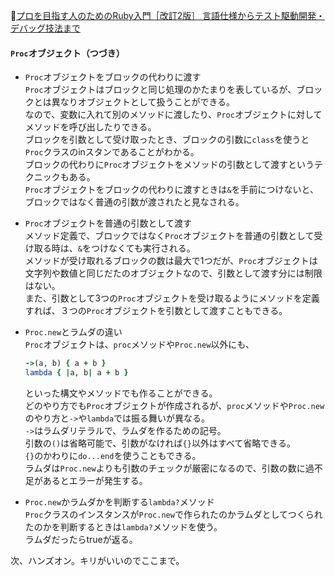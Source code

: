 
📖[プロを目指す人のためのRuby入門［改訂2版］ 言語仕様からテスト駆動開発・デバッグ技法まで](https://gihyo.jp/book/2021/978-4-297-12437-3)

#### `Proc`オブジェクト（つづき）

- `Proc`オブジェクトをブロックの代わりに渡す  
  `Proc`オブジェクトはブロックと同じ処理のかたまりを表しているが、ブロックとは異なりオブジェクトとして扱うことができる。  
  なので、変数に入れて別のメソッドに渡したり、`Proc`オブジェクトに対してメソッドを呼び出したりできる。  
  ブロックを引数として受け取ったとき、ブロックの引数に`class`を使うと`Proc`クラスのinスタンであることがわかる。  
  ブロックの代わりに`Proc`オブジェクトをメソッドの引数として渡すというテクニックもある。  
  `Proc`オブジェクトをブロックの代わりに渡すときは`&`を手前につけないと、ブロックではなく普通の引数が渡されたと見なされる。  

- `Proc`オブジェクトを普通の引数として渡す  
  メソッド定義で、ブロックではなく`Proc`オブジェクトを普通の引数として受け取る時は、`&`をつけなくても実行される。  
  メソッドが受け取れるブロックの数は最大で1つだが、`Proc`オブジェクトは文字列や数値と同じだたのオブジェクトなので、引数として渡す分には制限はない。  
  また、引数として3つの`Proc`オブジェクトを受け取るようにメソッドを定義すれば、３つの`Proc`オブジェクトを引数として渡すこともできる。  

- `Proc.new`とラムダの違い  
  `Proc`オブジェクトは、`proc`メソッドや`Proc.new`以外にも、
  ```ruby
  ->(a, b) { a + b }
  lambda { |a, b| a + b }
  ```
  といった構文やメソッドでも作ることができる。  
  どのやり方でも`Proc`オブジェクトが作成されるが、`proc`メソッドや`Proc.new`のやり方と`->`や`lambda`では振る舞いが異なる。  
  `->`はラムダリテラルで、ラムダを作るための記号。  
  引数の`()`は省略可能で、引数がなければ`{}`以外はすべて省略できる。  
  `{}`のかわりに`do...end`を使うこともできる。  
  ラムダは`Proc.new`よりも引数のチェックが厳密になるので、引数の数に過不足があるとエラーが発生する。  

- `Proc.new`かラムダかを判断する`lambda?`メソッド  
  `Proc`クラスのインスタンスが`Proc.new`で作られたのかラムダとしてつくられたのかを判断するときは`lambda?`メソッドを使う。  
  ラムダだったらtrueが返る。

次、ハンズオン。キリがいいのでここまで。